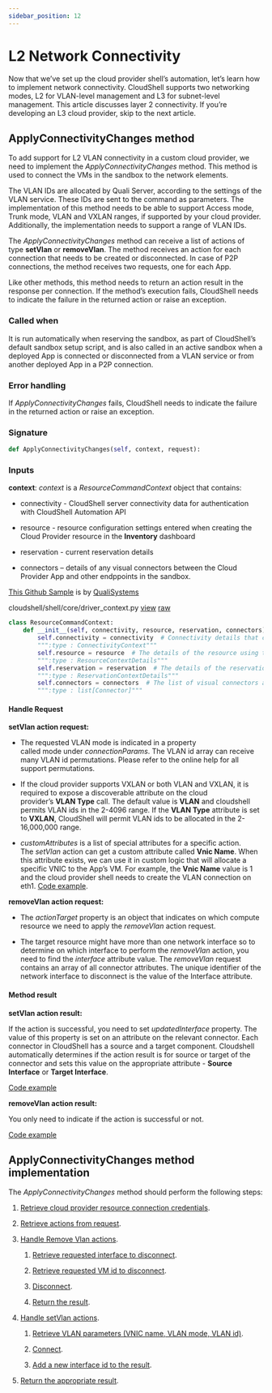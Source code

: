 ```yaml
---
sidebar_position: 12
---
```


# L2 Network Connectivity

Now that we’ve set up the cloud provider shell’s automation, let’s learn how to implement network connectivity. CloudShell supports two networking modes, L2 for VLAN-level management and L3 for subnet-level management. This article discusses layer 2 connectivity. If you’re developing an L3 cloud provider, skip to the next article.

## ApplyConnectivityChanges method

To add support for L2 VLAN connectivity in a custom cloud provider, we need to implement the *ApplyConnectivityChanges* method. This method is used to connect the VMs in the sandbox to the network elements.

The VLAN IDs are allocated by Quali Server, according to the settings of the VLAN service. These IDs are sent to the command as parameters. The implementation of this method needs to be able to support Access mode, Trunk mode, VLAN and VXLAN ranges, if supported by your cloud provider. Additionally, the implementation needs to support a range of VLAN IDs.

The *ApplyConnectivityChanges* method can receive a list of actions of type **setVlan** or **removeVlan**. The method receives an action for each connection that needs to be created or disconnected. In case of P2P connections, the method receives two requests, one for each App.

Like other methods, this method needs to return an action result in the response per connection. If the method’s execution fails, CloudShell needs to indicate the failure in the returned action or raise an exception.

### Called when

It is run automatically when reserving the sandbox, as part of CloudShell’s default sandbox setup script, and is also called in an active sandbox when a deployed App is connected or disconnected from a VLAN service or from another deployed App in a P2P connection.

### Error handling

If *ApplyConnectivityChanges* fails, CloudShell needs to indicate the failure in the returned action or raise an exception.

### Signature

```python
def ApplyConnectivityChanges(self, context, request):
```

### Inputs

**context**: *context* is a *ResourceCommandContext* object that contains:

- connectivity - CloudShell server connectivity data for authentication with CloudShell Automation API
    
- resource - resource configuration settings entered when creating the Cloud Provider resource in the **Inventory** dashboard
    
- reservation - current reservation details
    
- connectors – details of any visual connectors between the Cloud Provider App and other endppoints in the sandbox.
    

[This Github Sample](https://github.com/QualiSystems/cloudshell-shell-core/blob/36009fdec45134ae38cb9273328b7686be66e553/cloudshell/shell/core/driver_context.py) is by [QualiSystems](https://github.com/QualiSystems)

cloudshell/shell/core/driver\_context.py [view](https://github.com/QualiSystems/cloudshell-shell-core/blob/36009fdec45134ae38cb9273328b7686be66e553/cloudshell/shell/core/driver_context.py) [raw](https://raw.githubusercontent.com/QualiSystems/cloudshell-shell-core/36009fdec45134ae38cb9273328b7686be66e553/cloudshell/shell/core/driver_context.py)

```python
class ResourceCommandContext:
    def __init__(self, connectivity, resource, reservation, connectors):
        self.connectivity = connectivity  # Connectivity details that can help connect to the APIs
        """:type : ConnectivityContext"""
        self.resource = resource  # The details of the resource using the driver
        """:type : ResourceContextDetails"""
        self.reservation = reservation  # The details of the reservation
        """:type : ReservationContextDetails"""
        self.connectors = connectors  # The list of visual connectors and routes that are connected to the resource (the resource will be considered as the source end point)
        """:type : list[Connector]"""
```

#### Handle Request

**setVlan action request:**

- The requested VLAN mode is indicated in a property called mode under *connectionParams*. The VLAN id array can receive many VLAN id permutations. Please refer to the online help for all support permutations.
    
- If the cloud provider supports VXLAN or both VLAN and VXLAN, it is required to expose a discoverable attribute on the cloud provider’s **VLAN Type** call. The default value is **VLAN** and cloudshell permits VLAN ids in the 2-4096 range. If the **VLAN Type** attribute is set to **VXLAN**, CloudShell will permit VLAN ids to be allocated in the 2-16,000,000 range.
    
- *customAttributes* is a list of special attributes for a specific action. The *setVlan* action can get a custom attribute called **Vnic Name**. When this attribute exists, we can use it in custom logic that will allocate a specific VNIC to the App’s VM. For example, the **Vnic Name** value is 1 and the cloud provider shell needs to create the VLAN connection on eth1. [Code example](https://github.com/QualiSystems/Custom-L2-Cloud-Provider-Shell-Example/blob/ac94224fd2368aaa9b589bcdfd30e449a53c90ce/src/heavenly_cloud_service_wrapper.py#L299).
    

**removeVlan action request:**

- The *actionTarget* property is an object that indicates on which compute resource we need to apply the *removeVlan* action request.
    
- The target resource might have more than one network interface so to determine on which interface to perform the *removeVlan* action, you need to find the *interface* attribute value. The *removeVlan* request contains an array of all connector attributes. The unique identifier of the network interface to disconnect is the value of the Interface attribute.
    

#### Method result

**setVlan action result:**

If the action is successful, you need to set *updatedInterface* property. The value of this property is set on an attribute on the relevant connector. Each connector in CloudShell has a source and a target component. Cloudshell automatically determines if the action result is for source or target of the connector and sets this value on the appropriate attribute - **Source Interface** or **Target Interface**.

[Code example](https://github.com/QualiSystems/Custom-L2-Cloud-Provider-Shell-Example/blob/e5a7fffbda4e661b58dc30f9e6355981dfc0bb86/src/heavenly_cloud_service_wrapper.py#L300-L302)

**removeVlan action result:**

You only need to indicate if the action is successful or not.

[Code example](https://github.com/QualiSystems/Custom-L2-Cloud-Provider-Shell-Example/blob/e5a7fffbda4e661b58dc30f9e6355981dfc0bb86/src/heavenly_cloud_service_wrapper.py#L340-L344)

## ApplyConnectivityChanges method implementation

The *ApplyConnectivityChanges* method should perform the following steps:

1. [Retrieve cloud provider resource connection credentials](https://github.com/QualiSystems/Custom-L2-Cloud-Provider-Shell-Example/blob/625d52ae7740cf3d77e529f6b0b0f8d05df472b2/src/driver.py#L229).
    
2. [Retrieve actions from request](https://github.com/QualiSystems/Custom-L2-Cloud-Provider-Shell-Example/blob/625d52ae7740cf3d77e529f6b0b0f8d05df472b2/src/driver.py#L230).
    
3. [Handle Remove Vlan actions](https://github.com/QualiSystems/Custom-L2-Cloud-Provider-Shell-Example/blob/625d52ae7740cf3d77e529f6b0b0f8d05df472b2/src/driver.py#L232-L234).
    
    1. [Retrieve requested interface to disconnect](https://github.com/QualiSystems/Custom-L2-Cloud-Provider-Shell-Example/blob/7bd55725d8e8dbd741270f5d082f05062c1d1fab/src/heavenly_cloud_service_wrapper.py#L371).
        
    2. [Retrieve requested VM id to disconnect](https://github.com/QualiSystems/Custom-L2-Cloud-Provider-Shell-Example/blob/7bd55725d8e8dbd741270f5d082f05062c1d1fab/src/heavenly_cloud_service_wrapper.py#L372).
        
    3. [Disconnect](https://github.com/QualiSystems/Custom-L2-Cloud-Provider-Shell-Example/blob/7bd55725d8e8dbd741270f5d082f05062c1d1fab/src/heavenly_cloud_service_wrapper.py#L373).
        
    4. [Return the result](https://github.com/QualiSystems/Custom-L2-Cloud-Provider-Shell-Example/blob/7bd55725d8e8dbd741270f5d082f05062c1d1fab/src/heavenly_cloud_service_wrapper.py#L375).
        

4. [Handle setVlan actions](https://github.com/QualiSystems/Custom-L2-Cloud-Provider-Shell-Example/blob/7bd55725d8e8dbd741270f5d082f05062c1d1fab/src/driver.py#L236-L237).
    
    1. [Retrieve VLAN parameters (VNIC name, VLAN mode, VLAN id)](https://github.com/QualiSystems/Custom-L2-Cloud-Provider-Shell-Example/blob/7bd55725d8e8dbd741270f5d082f05062c1d1fab/src/heavenly_cloud_service_wrapper.py#L320-L324).
        
    2. [Connect](https://github.com/QualiSystems/Custom-L2-Cloud-Provider-Shell-Example/blob/e5a7fffbda4e661b58dc30f9e6355981dfc0bb86/src/heavenly_cloud_service_wrapper.py#L300).
        
    3. [Add a new interface id to the result](https://github.com/QualiSystems/Custom-L2-Cloud-Provider-Shell-Example/blob/7bd55725d8e8dbd741270f5d082f05062c1d1fab/src/heavenly_cloud_service_wrapper.py#L325).
        

5. [Return the appropriate result](https://github.com/QualiSystems/Custom-L2-Cloud-Provider-Shell-Example/blob/625d52ae7740cf3d77e529f6b0b0f8d05df472b2/src/driver.py#L239).